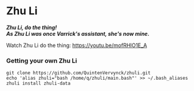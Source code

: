 # Zhu Li
_**Zhu Li, do the thing!**_ \
_**As Zhu Li was once Varrick's assistant, she's now mine.**_

Watch Zhu Li do the thing: https://youtu.be/mofRHlO1E_A

### Getting your own Zhu Li

```
git clone https://github.com/QuintenVervynck/zhuli.git
echo 'alias zhuli="bash /home/q/zhuli/main.bash"' >> ~/.bash_aliases
zhuli install zhuli-data
```
